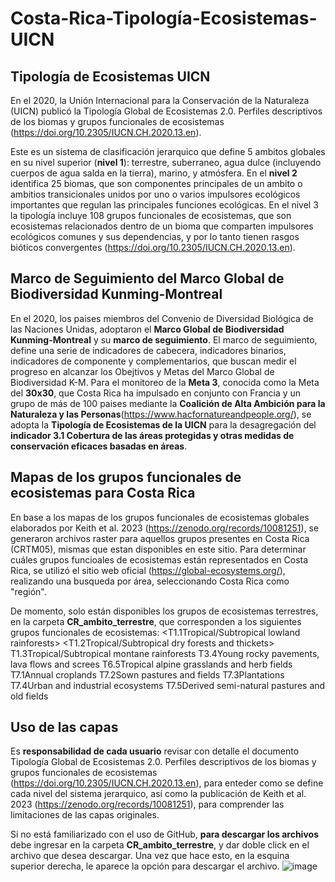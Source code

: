 # Costa-Rica-Tipología-Ecosistemas-UICN

## Tipología de Ecosistemas UICN

En el 2020, la Unión Internacional para la Conservación de la Naturaleza (UICN) publicó la Tipología Global de Ecosistemas 2.0. Perfiles descriptivos de los biomas y grupos funcionales de ecosistemas (<https://doi.org/10.2305/IUCN.CH.2020.13.en>).

Este es un sistema de clasificación jerarquico que define 5 ambitos globales en su nivel superior (**nivel 1**): terrestre, suberraneo, agua dulce (incluyendo cuerpos de agua salda en la tierra), marino, y atmósfera. En el **nivel 2** identifica 25 biomas, que son componentes principales de un ambito o ambitios transicionales unidos por uno o varios impulsores ecológicos importantes que regulan las principales funciones ecológicas. En el nivel 3 la tipología incluye 108 grupos funcionales de ecosistemas, que son ecosistemas relacionados dentro de un bioma que comparten impulsores ecológicos comunes y sus dependencias, y por lo tanto tienen rasgos bióticos convergentes (<https://doi.org/10.2305/IUCN.CH.2020.13.en>).

## Marco de Seguimiento del Marco Global de Biodiversidad Kunming-Montreal

En el 2020, los paises miembros del Convenio de Diversidad Biológica de las Naciones Unidas, adoptaron el **Marco Global de Biodiversidad Kunming-Montreal** y su **marco de seguimiento**. El marco de seguimiento, define una serie de indicadores de cabecera, indicadores binarios, indicadores de componente y complementarios, que buscan medir el progreso en alcanzar los Obejtivos y Metas del Marco Global de Biodiversidad K-M. 
Para el monitoreo de la **Meta 3**, conocida como la Meta del **30x30**, que Costa Rica ha impulsado en conjunto con Francia y un grupo de más de 100 paises mediante la **Coalición de Alta Ambición para la Naturaleza y las Personas**(<https://www.hacfornatureandpeople.org/>), se adopta la **Tipología de Ecosistemas de la UICN** para la desagregación del **indicador 3.1 Cobertura de las áreas protegidas y otras medidas de conservación eficaces basadas en áreas**.

## Mapas de los grupos funcionales de ecosistemas para Costa Rica

En base a los mapas de los grupos funcionales de ecosistemas globales elaborados por Keith et al. 2023 (<https://zenodo.org/records/10081251>), se generaron archivos raster para aquellos grupos presentes en Costa Rica (CRTM05), mismas que estan disponibles en este sitio. Para determinar cuáles grupos funcioales de ecosistemas están representados en Costa Rica, se utilizó el sitio web oficial (<https://global-ecosystems.org/>), realizando una busqueda por área, seleccionando Costa Rica como "región". 

De momento, solo están disponibles los grupos de ecosistemas terrestres, en la carpeta **CR_ambito_terrestre**, que corresponden a los siguientes grupos funcionales de ecosistemas:
<T1.1Tropical/Subtropical lowland rainforests>
<T1.2Tropical/Subtropical dry forests and thickets>
T1.3Tropical/Subtropical montane rainforests
T3.4Young rocky pavements, lava flows and screes
T6.5Tropical alpine grasslands and herb fields
T7.1Annual croplands
T7.2Sown pastures and fields
T7.3Plantations
T7.4Urban and industrial ecosystems
T7.5Derived semi-natural pastures and old fields

## Uso de las capas

Es **responsabilidad de cada usuario** revisar con detalle el documento Tipología Global de Ecosistemas 2.0. Perfiles descriptivos de los biomas y grupos funcionales de ecosistemas (<https://doi.org/10.2305/IUCN.CH.2020.13.en>), para enteder como se define cada nivel del sistema jerarquico, así como la publicación de Keith et al. 2023 (<https://zenodo.org/records/10081251>), para comprender las limitaciones de las capas originales.

Si no está familiarizado con el uso de GitHub, **para descargar los archivos** debe ingresar en la carpeta **CR_ambito_terrestre**, y dar doble click en el archivo que desea descargar. Una vez que hace esto, en la esquina superior derecha, le aparece la opción para descargar el archivo.
![image](https://github.com/GuidoSaborio/Costa-Rica-Tipologia-Ecosistemas-UICN/assets/60102773/5a80626c-b64c-46f7-b2c1-aa42389ebd71)


